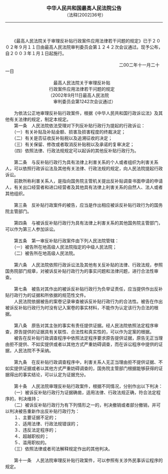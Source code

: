 <div id="div_content"><font color="#760026"></font> <p align="center"><b><font style="font-size:16px;" class="MTitle">中华人民共和国最高人民法院公告<br></font></b><font style="font-size:14px;">
　（法释[2002]36号）</font></p><hr color="red"><br>
<br>
　　《最高人民法院关于审理反补贴行政案件应用法律若干问题的规定》已于２００２年９月１１日由最高人民法院审判委员会第１２４２次会议通过。现予公布，自２００３年１月１日起施行。<br>
<br>
　　　　　　　　　　　　　　　　　　　　　　　　　　二00二年十一月二十一日<br>
<br>
　　　　　　　　　　　最高人民法院关于审理反补贴<br>
　　　　　　　　　　行政案件应用法律若干问题的规定<br>
　 　　　　　　　　　（2002年9月11日最高人民法院<br>
　　　　　　　　　　　审判委员会第1242次会议通过）<br>
<br>
　　为依法公正地审理反补贴行政案件，根据《中华人民共和国行政诉讼法》及其他有关法律的规定，制定本规定。<br>
<font class="TiaoNoA">　　第一条</font>　人民法院依法受理对下列反补贴行政行为提起的行政诉讼：<br>
　　（一）有关补贴及补贴金额、损害及损害程度的终裁决定；<br>
　　（二）有关是否征收反补贴税以及追溯征收的决定；<br>
　　（三）有关保留、修改或者取消反补贴税以及承诺的复审决定；<br>
　　（四）依照法律、行政法规规定可以起诉的其他反补贴行政行为。<br>
<br><font class="TiaoNoA">　　第二条</font>　与反补贴行政行为具有法律上利害关系的个人或者组织为利害关系人，可以依照行政诉讼法及其他有关法律、行政法规的规定，向人民法院提起行政诉讼。<br>
　　前款所称利害关系人，是指向国务院主管机关提出反补贴调查书面申请的申请人，有关出口经营者和进口经营者及其他具有法律上利害关系的自然人、法人或者其他组织。<br>
<br><font class="TiaoNoA">　　第三条</font>　反补贴行政案件的被告，应当是作出相应被诉反补贴行政行为的国务院主管部门。<br>
<br><font class="TiaoNoA">　　第四条</font>　与被诉反补贴行政行为具有法律上利害关系的其他国务院主管部门，可以作为第三人参加诉讼。<br>
<br><font class="TiaoNoA">　　第五条</font>　第一审反补贴行政案件由下列人民法院管辖：<br>
　　（一）被告所在地高级人民法院指定的中级人民法院；<br>
　　（二）被告所在地高级人民法院。<br>
<br><font class="TiaoNoA">　　第六条</font>　人民法院依照行政诉讼法及其他有关反补贴的法律、行政法规，参照国务院部门规章，对被诉反补贴行政行为的事实问题和法律问题，进行合法性审查。<br>
<br><font class="TiaoNoA">　　第七条</font>　被告对其作出的被诉反补贴行政行为负举证责任，应当提供作出反补贴行政行为的证据和所依据的规范性文件。<br>
　　人民法院依据被告的案卷记录审查被诉反补贴行政行为的合法性。被告在作出被诉反补贴行政行为时没有记入案卷的事实材料，不能作为认定该行为合法的根据。<br>
<br><font class="TiaoNoA">　　第八条</font>　原告对其主张的事实有责任提供证据。经人民法院依照法定程序审查，原告提供的证据具有关联性、合法性和真实性的，可以作为定案的根据。<br>
　　被告在反补贴行政调查程序中依照法定程序要求原告提供证据，原告无正当理由拒不提供、不如实提供或者以其他方式严重妨碍调查，而在诉讼程序中提供的证据，人民法院不予采纳。<br>
<br><font class="TiaoNoA">　　第九条</font>　在反补贴行政调查程序中，利害关系人无正当理由拒不提供证据、不如实提供证据或者以其他方式严重妨碍调查的，国务院主管部门根据能够获得的证据得出的事实结论，可以认定为证据充分。<br>
<br><font class="TiaoNoA">　　第十条</font>　人民法院审理反补贴行政案件，根据不同情况，分别作出以下判决：<br>
　　（一）被诉反补贴行政行为证据确凿，适用法律、行政法规正确，符合法定程序的，判决维持；<br>
　　（二）被诉反补贴行政行为有下列情形之一的，判决撤销或者部分撤销，并可以判决被告重新作出反补贴行政行为：<br>
　　１、主要证据不足的；<br>
　　２、适用法律、行政法规错误的；<br>
　　３、违反法定程序的；<br>
　　４、超越职权的；<br>
　　５、滥用职权的。<br>
　　（三）依照法律或者司法解释规定作出的其他判决。<br>
<br><font class="TiaoNoA">　　第十一条</font>　人民法院审理反补贴行政案件，可以参照有关涉外民事诉讼程序的规定。<br>
<br><br>
</div>